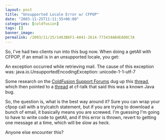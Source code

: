 ```yaml
---
layout: post
title: "Unsupported Locale Error w/ CFPOP"
date: "2003-11-25T11:11:35+06:00"
categories: [coldfusion]
tags: []
banner_image: 
permalink: /2003/11/25/1463B6F1-A041-2614-773434AB4EA00C7A
---
```


So, I've had two clients run into this bug now. When doing a getAll with CFPOP, if an email is in an unsupported locale, you get:

An exception occurred while retrieving mail. The cause of this exception was: java.io.UnsupportedEncodingException: unicode-1-1-utf-7

Some research on the <a href="http://webforums.macromedia.com/coldfusion/">ColdFusion Support Forums</a> dug up this <a href="http://webforums.macromedia.com/coldfusion/messageview.cfm?catid=3&threadid=698661&STARTPAGE=1">thread</a>, which then pointed to a <a href="http://www.mail-archive.com/cf-talk@houseoffusion.com/msg149313.html">thread</a> at cf-talk that said this was a known Java bug.

So, the question is, what is the best way around it? Sure you can wrap your cfpop call with a try/catch statement, but if you are trying to download a bunch of email, it basically means you are screwed. I'm guessing I'm going to have to write code to getAll, and if this error is thrown, revert to getting one message at a time, which will be slow as heck.

Anyone else encounter this?